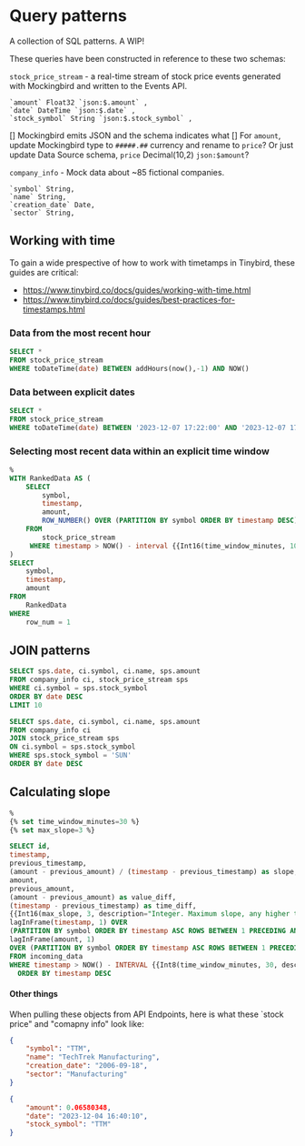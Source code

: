 # Query patterns

A collection of SQL patterns. A WIP! 

These queries have been constructed in reference to these two schemas:

`stock_price_stream` - a real-time stream of stock price events generated with Mockingbird and written to the Events API. 

```
`amount` Float32 `json:$.amount` ,
`date` DateTime `json:$.date` ,
`stock_symbol` String `json:$.stock_symbol` ,
```
  [] Mockingbird emits JSON and the schema indicates what 
  [] For `amount`, update Mockingbird type to `#####.##` currency and rename to `price`? Or just update Data Source schema, `price` Decimal(10,2) `json:$amount`?
  
`company_info` - Mock data about ~85 fictional companies. 

```
`symbol` String,
`name` String,
`creation_date` Date,
`sector` String,
```

## Working with time

To gain a wide prespective of how to work with timetamps in Tinybird, these guides are critical:
* https://www.tinybird.co/docs/guides/working-with-time.html
* https://www.tinybird.co/docs/guides/best-practices-for-timestamps.html

### Data from the most recent hour
```sql
SELECT * 
FROM stock_price_stream
WHERE toDateTime(date) BETWEEN addHours(now(),-1) AND NOW()
```

### Data between explicit dates
```sql
SELECT * 
FROM stock_price_stream
WHERE toDateTime(date) BETWEEN '2023-12-07 17:22:00' AND '2023-12-07 17:23:00'
```

### Selecting most recent data within an explicit time window

```sql
%
WITH RankedData AS (
    SELECT
        symbol,
        timestamp,
        amount,
        ROW_NUMBER() OVER (PARTITION BY symbol ORDER BY timestamp DESC) AS row_num
    FROM
        stock_price_stream
     WHERE timestamp > NOW() - interval {{Int16(time_window_minutes, 10, description="Results will be based on this number of minutes of data history. ")}} MINUTE
)
SELECT
    symbol,
    timestamp,
    amount
FROM
    RankedData
WHERE
    row_num = 1

```

## JOIN patterns

```sql
SELECT sps.date, ci.symbol, ci.name, sps.amount 
FROM company_info ci, stock_price_stream sps
WHERE ci.symbol = sps.stock_symbol
ORDER BY date DESC
LIMIT 10
```

```sql
SELECT sps.date, ci.symbol, ci.name, sps.amount 
FROM company_info ci
JOIN stock_price_stream sps
ON ci.symbol = sps.stock_symbol
WHERE sps.stock_symbol = 'SUN'
ORDER BY date DESC
```

## Calculating slope

```sql
%
{% set time_window_minutes=30 %}
{% set max_slope=3 %}

SELECT id, 
timestamp, 
previous_timestamp,
(amount - previous_amount) / (timestamp - previous_timestamp) as slope,
amount, 
previous_amount,
(amount - previous_amount) as value_diff,
(timestamp - previous_timestamp) as time_diff,
{{Int16(max_slope, 3, description="Integer. Maximum slope, any higher than this are returned.")}} as max_slope,
lagInFrame(timestamp, 1) OVER 
(PARTITION BY symbol ORDER BY timestamp ASC ROWS BETWEEN 1 PRECEDING AND 1 PRECEDING) AS previous_timestamp, 
lagInFrame(amount, 1) 
OVER (PARTITION BY symbol ORDER BY timestamp ASC ROWS BETWEEN 1 PRECEDING AND 1 PRECEDING) AS previous_amount
FROM incoming_data
WHERE timestamp > NOW() - INTERVAL {{Int8(time_window_minutes, 30, description="Search this many most recent minutes of the data history.")}} MINUTE
  ORDER BY timestamp DESC

```




#### Other things

When pulling these objects from API Endpoints, here is what these `stock price" and "comapny info" look like: 

```json
{
    "symbol": "TTM",
    "name": "TechTrek Manufacturing",
    "creation_date": "2006-09-18",
    "sector": "Manufacturing"
}

```

```json
{
    "amount": 0.06580348,
    "date": "2023-12-04 16:40:10",
    "stock_symbol": "TTM"
}
```
